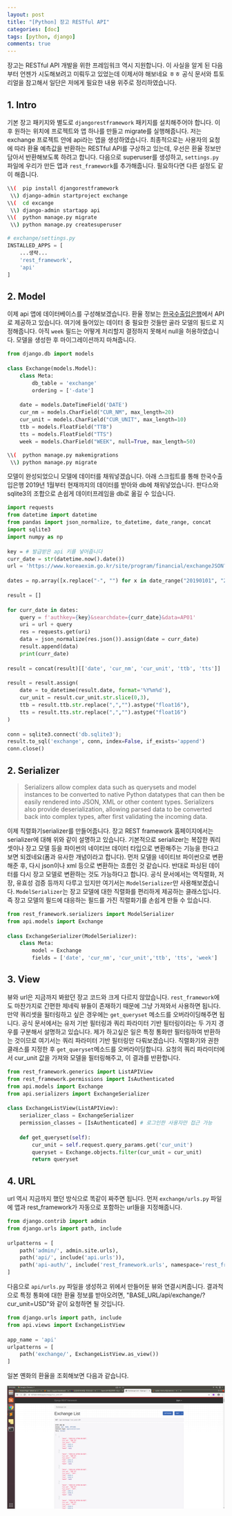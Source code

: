 ```yaml
---
layout: post
title: "[Python] 장고 RESTful API"
categories: [doc]
tags: [python, django]
comments: true
---
```


장고는 RESTful API 개발을 위한 프레임워크 역시 지원합니다. 이 사실을 알게 된 다음부터 언젠가 시도해보려고 미뤄두고 있었는데 이제서야 해보네요 ㅎㅎ 공식 문서와 튜토리얼을 참고해서 일단은 저에게 필요한 내용 위주로 정리하였습니다.

## 1. Intro

기본 장고 패키지와 별도로 `djangorestframework` 패키지를 설치해주어야 합니다. 이후 원하는 위치에 프로젝트와 앱 하나를 만들고 migrate를 실행해줍니다. 저는 exchange 프로젝트 안에 api라는 앱을 생성하였습니다. 최종적으로는 사용자의 요청에 따라 환율 예측값을 반환하는 RESTful API를 구상하고 있는데, 우선은 환율 정보만 담아서 반환해보도록 하려고 합니다. 다음으로 superuser를 생성하고, `settings.py` 파일에 우리가 만든 앱과 `rest_framework`를 추가해줍니다. 필요하다면 다른 설정도 같이 해줍니다.

```bash
\\(  pip install djangorestframework
 \\) django-admin startproject exchange
\\(  cd excange
 \\) django-admin startapp api
\\(  python manage.py migrate
 \\) python manage.py createsuperuser
```

```python
# exchange/settings.py
INSTALLED_APPS = [
    ...생략...
    'rest_framework',
    'api'
]
```

## 2. Model

이제 api 앱에 데이터베이스를 구성해보겠습니다. 환율 정보는 [한국수출입은행](https://www.koreaexim.go.kr/site/program/openapi/openApiView?menuid=001003002002001&apino=2&viewtype=C)에서 API로 제공하고 있습니다. 여기에 들어있는 데이터 중 필요한 것들만 골라 모델의 필드로 지정해줍니다. 아직 `week` 필드는 어떻게 처리할지 결정하지 못해서 null을 허용하였습니다. 모델을 생성한 후 마이그레이션까지 마쳐줍니다.

```python
from django.db import models

class Exchange(models.Model):
    class Meta:
        db_table = 'exchange'
        ordering = ['-date']

    date = models.DateTimeField('DATE')
    cur_nm = models.CharField("CUR_NM", max_length=20)
    cur_unit = models.CharField("CUR_UNIT", max_length=10)
    ttb = models.FloatField("TTB")
    tts = models.FloatField("TTS")
    week = models.CharField("WEEK", null=True, max_length=50)
```

```bash
\\(  python manage.py makemigrations
 \\) python manage.py migrate
```

모델이 완성되었으니 모델에 데이터를 채워넣겠습니다. 아래 스크립트를 통해 한국수출입은행 2019년 1월부터 현재까지의 데이터를 받아와 db에 채워넣었습니다. 판다스와 sqlite3의 조합으로 손쉽게 데이터프레임을 db로 옮길 수 있습니다.

```python
import requests
from datetime import datetime
from pandas import json_normalize, to_datetime, date_range, concat
import sqlite3
import numpy as np

key = # 발급받은 api 키를 넣어줍니다
curr_date = str(datetime.now().date())
url = 'https://www.koreaexim.go.kr/site/program/financial/exchangeJSON?'

dates = np.array([x.replace("-", "") for x in date_range("20190101", "20200417").astype(str).values])

result = []

for curr_date in dates:
    query = f'authkey={key}&searchdate={curr_date}&data=AP01'
    uri = url + query
    res = requests.get(uri)
    data = json_normalize(res.json()).assign(date = curr_date)
    result.append(data)
    print(curr_date)

result = concat(result)[['date', 'cur_nm', 'cur_unit', 'ttb', 'tts']]

result = result.assign(
    date = to_datetime(result.date, format='%Y%m%d'),
    cur_unit = result.cur_unit.str.slice(0,3),
    ttb = result.ttb.str.replace(",","").astype("float16"),
    tts = result.tts.str.replace(",","").astype("float16")
)

conn = sqlite3.connect('db.sqlite3');
result.to_sql('exchange', conn, index=False, if_exists='append')
conn.close()
```

## 2. Serializer

> Serializers allow complex data such as querysets and model instances to be converted to native Python datatypes that can then be easily rendered into JSON, XML or other content types. Serializers also provide deserialization, allowing parsed data to be converted back into complex types, after first validating the incoming data.

이제 직렬화기serializer를 만들어줍니다. 장고 REST framework 홈페이지에서는 serializer에 대해 위와 같이 설명하고 있습니다. 기본적으로 serializer는 복잡한 쿼리셋이나 장고 모델 등을 파이썬의 네이티브 데이터 타입으로 변환해주는 기능을 한다고 보면 되겠네요(폼과 유사한 개념이라고 합니다). 먼저 모델을 네이티브 파이썬으로 변환해준 후, 다시 json이나 xml 등으로 변환하는 흐름인 것 같습니다. 반대로 파싱된 데이터를 다시 장고 모델로 변환하는 것도 가능하다고 합니다. 공식 문서에서는 역직렬화, 저장, 유효성 검증 등까지 다루고 있지만 여기서는 `ModelSerializer`만 사용해보겠습니다. `ModelSerializer`는 장고 모델에 대한 직렬화를 편리하게 제공하는 클래스입니다. 즉 장고 모델의 필드에 대응하는 필드를 가진 직렬화기를 손쉽게 만들 수 있습니다.

```python
from rest_framework.serializers import ModelSerializer
from api.models import Exchange

class ExchangeSerializer(ModelSerializer):
    class Meta:
        model = Exchange
        fields = ['date', 'cur_nm', 'cur_unit','ttb', 'tts', 'week']
```

## 3. View

뷰와 url은 지금까지 봐왔던 장고 코드와 크게 다르지 않았습니다. `rest_framework`에도 마찬가지로 간편한 제네릭 뷰들이 존재하기 때문에 그냥 가져와서 사용하면 됩니다. 만약 쿼리셋을 필터링하고 싶은 경우에는 `get_queryset` 메소드를 오버라이딩해주면 됩니다. 공식 문서에서는 유저 기반 필터링과 쿼리 파라미터 기반 필터링이라는 두 가지 경우를 구분해서 설명하고 있습니다. 제가 하고싶은 일은 특정 통화만 필터링하여 반환하는 것이므로 여기서는 쿼리 파라미터 기반 필터링만 다뤄보겠습니다. 직렬화기와 권한 클래스를 지정한 후 `get_queryset`메소드를 오버라이딩합니다. 요청의 쿼리 파라미터에서 cur_unit 값을 가져와 모델을 필터링해주고, 이 결과를 반환합니다.

```python
from rest_framework.generics import ListAPIView
from rest_framework.permissions import IsAuthenticated
from api.models import Exchange
from api.serializers import ExchangeSerializer

class ExchangeListView(ListAPIView):
    serializer_class = ExchangeSerializer
    permission_classes = [IsAuthenticated] # 로그인한 사용자만 접근 가능

    def get_queryset(self):
        cur_unit = self.request.query_params.get('cur_unit')
        queryset = Exchange.objects.filter(cur_unit = cur_unit)
        return queryset
```

## 4. URL

url 역시 지금까지 했던 방식으로 똑같이 짜주면 됩니다. 먼저 `exchange/urls.py` 파일에 앱과 rest_framework가 자동으로 포함하는 url들을 지정해줍니다.

```python
from django.contrib import admin
from django.urls import path, include

urlpatterns = [
    path('admin/', admin.site.urls),
    path('api/', include('api.urls')),
    path('api-auth/', include('rest_framework.urls', namespace='rest_framework'))
]
```

다음으로 `api/urls.py` 파일을 생성하고 위에서 만들어둔 뷰와 연결시켜줍니다. 결과적으로 특정 통화에 대한 환율 정보를 받아오려면, "BASE_URL/api/exchange/?cur_unit=USD"와 같이 요청하면 될 것입니다.

```python
from django.urls import path, include
from api.views import ExchangeListView

app_name = 'api'
urlpatterns = [
    path('exchange/', ExchangeListView.as_view())
]
```

일본 옌화의 환율을 조회해보면 다음과 같습니다. 

![](/assets/img/docs/restful.png)